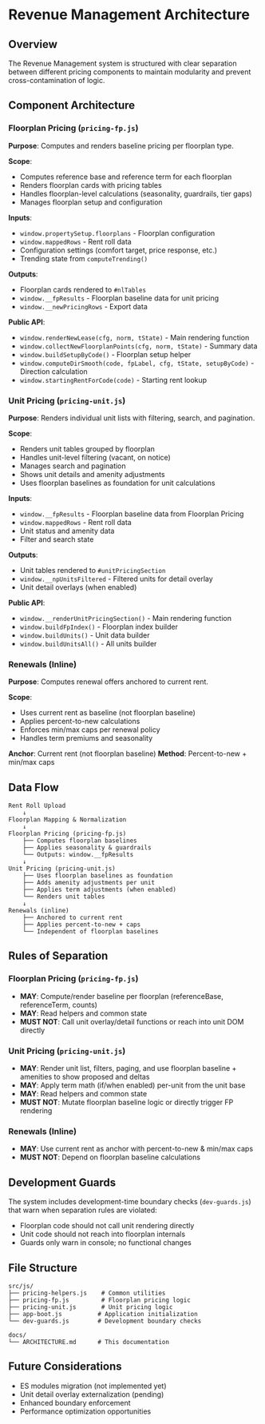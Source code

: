 # Revenue Management Architecture

## Overview

The Revenue Management system is structured with clear separation between different pricing components to maintain modularity and prevent cross-contamination of logic.

## Component Architecture

### Floorplan Pricing (`pricing-fp.js`)

**Purpose**: Computes and renders baseline pricing per floorplan type.

**Scope**:
- Computes reference base and reference term for each floorplan
- Renders floorplan cards with pricing tables
- Handles floorplan-level calculations (seasonality, guardrails, tier gaps)
- Manages floorplan setup and configuration

**Inputs**:
- `window.propertySetup.floorplans` - Floorplan configuration
- `window.mappedRows` - Rent roll data
- Configuration settings (comfort target, price response, etc.)
- Trending state from `computeTrending()`

**Outputs**:
- Floorplan cards rendered to `#nlTables`
- `window.__fpResults` - Floorplan baseline data for unit pricing
- `window.__newPricingRows` - Export data

**Public API**:
- `window.renderNewLease(cfg, norm, tState)` - Main rendering function
- `window.collectNewFloorplanPoints(cfg, norm, tState)` - Summary data
- `window.buildSetupByCode()` - Floorplan setup helper
- `window.computeDirSmooth(code, fpLabel, cfg, tState, setupByCode)` - Direction calculation
- `window.startingRentForCode(code)` - Starting rent lookup

### Unit Pricing (`pricing-unit.js`)

**Purpose**: Renders individual unit lists with filtering, search, and pagination.

**Scope**:
- Renders unit tables grouped by floorplan
- Handles unit-level filtering (vacant, on notice)
- Manages search and pagination
- Shows unit details and amenity adjustments
- Uses floorplan baselines as foundation for unit calculations

**Inputs**:
- `window.__fpResults` - Floorplan baseline data from Floorplan Pricing
- `window.mappedRows` - Rent roll data
- Unit status and amenity data
- Filter and search state

**Outputs**:
- Unit tables rendered to `#unitPricingSection`
- `window.__npUnitsFiltered` - Filtered units for detail overlay
- Unit detail overlays (when enabled)

**Public API**:
- `window.__renderUnitPricingSection()` - Main rendering function
- `window.buildFpIndex()` - Floorplan index builder
- `window.buildUnits()` - Unit data builder
- `window.buildUnitsAll()` - All units builder

### Renewals (Inline)

**Purpose**: Computes renewal offers anchored to current rent.

**Scope**:
- Uses current rent as baseline (not floorplan baseline)
- Applies percent-to-new calculations
- Enforces min/max caps per renewal policy
- Handles term premiums and seasonality

**Anchor**: Current rent (not floorplan baseline)
**Method**: Percent-to-new + min/max caps

## Data Flow

```
Rent Roll Upload
    ↓
Floorplan Mapping & Normalization
    ↓
Floorplan Pricing (pricing-fp.js)
    ├── Computes floorplan baselines
    ├── Applies seasonality & guardrails
    └── Outputs: window.__fpResults
    ↓
Unit Pricing (pricing-unit.js)
    ├── Uses floorplan baselines as foundation
    ├── Adds amenity adjustments per unit
    ├── Applies term adjustments (when enabled)
    └── Renders unit tables
    ↓
Renewals (inline)
    ├── Anchored to current rent
    ├── Applies percent-to-new + caps
    └── Independent of floorplan baselines
```

## Rules of Separation

### Floorplan Pricing (`pricing-fp.js`)
- **MAY**: Compute/render baseline per floorplan (referenceBase, referenceTerm, counts)
- **MAY**: Read helpers and common state
- **MUST NOT**: Call unit overlay/detail functions or reach into unit DOM directly

### Unit Pricing (`pricing-unit.js`)
- **MAY**: Render unit list, filters, paging, and use floorplan baseline + amenities to show proposed and deltas
- **MAY**: Apply term math (if/when enabled) per-unit from the unit base
- **MAY**: Read helpers and common state
- **MUST NOT**: Mutate floorplan baseline logic or directly trigger FP rendering

### Renewals (Inline)
- **MAY**: Use current rent as anchor with percent-to-new & min/max caps
- **MUST NOT**: Depend on floorplan baseline calculations

## Development Guards

The system includes development-time boundary checks (`dev-guards.js`) that warn when separation rules are violated:

- Floorplan code should not call unit rendering directly
- Unit code should not reach into floorplan internals
- Guards only warn in console; no functional changes

## File Structure

```
src/js/
├── pricing-helpers.js    # Common utilities
├── pricing-fp.js         # Floorplan pricing logic
├── pricing-unit.js       # Unit pricing logic
├── app-boot.js          # Application initialization
└── dev-guards.js        # Development boundary checks

docs/
└── ARCHITECTURE.md      # This documentation
```

## Future Considerations

- ES modules migration (not implemented yet)
- Unit detail overlay externalization (pending)
- Enhanced boundary enforcement
- Performance optimization opportunities
